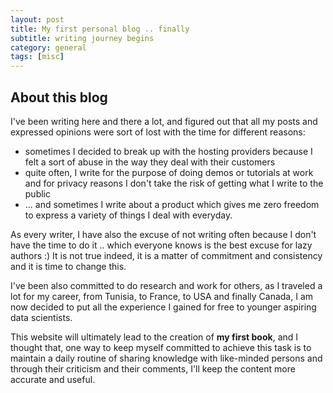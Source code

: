 ```yaml
---
layout: post
title: My first personal blog .. finally
subtitle: writing journey begins
category: general
tags: [misc]
---
```


## About this blog

I've been writing here and there a lot, and figured out that all my posts and expressed opinions were sort of lost with the time for different reasons:

- sometimes I decided to break up with the hosting providers because I felt a sort of abuse in the way they deal with their customers
- quite often, I write for the purpose of doing demos or tutorials at work and for privacy reasons I don't take the risk of getting what I write to the public
- ... and sometimes I write about a product which gives me zero freedom to express a variety of things I deal with everyday.

As every writer, I have also the excuse of not writing often because I don't have the time to do it .. which everyone knows is the best excuse for lazy authors :) It is not true indeed, it is a matter of commitment and consistency and it is time to change this.

I've been also committed to do research and work for others, as I traveled a lot for my career, from Tunisia, to France, to USA and finally Canada, I am now decided to put all the experience I gained for free to younger aspiring data scientists.

This website will ultimately lead to the creation of **my first book**, and I thought that, one way to keep myself committed to achieve this task is to maintain a daily routine of sharing knowledge with like-minded persons and through their criticism and their comments, I'll keep the content more accurate and useful.
